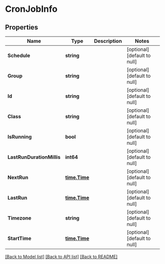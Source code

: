 # CronJobInfo

## Properties
Name | Type | Description | Notes
------------ | ------------- | ------------- | -------------
**Schedule** | **string** |  | [optional] [default to null]
**Group** | **string** |  | [optional] [default to null]
**Id** | **string** |  | [optional] [default to null]
**Class** | **string** |  | [optional] [default to null]
**IsRunning** | **bool** |  | [optional] [default to null]
**LastRunDurationMillis** | **int64** |  | [optional] [default to null]
**NextRun** | [**time.Time**](time.Time.md) |  | [optional] [default to null]
**LastRun** | [**time.Time**](time.Time.md) |  | [optional] [default to null]
**Timezone** | **string** |  | [optional] [default to null]
**StartTime** | [**time.Time**](time.Time.md) |  | [optional] [default to null]

[[Back to Model list]](../README.md#documentation-for-models) [[Back to API list]](../README.md#documentation-for-api-endpoints) [[Back to README]](../README.md)


